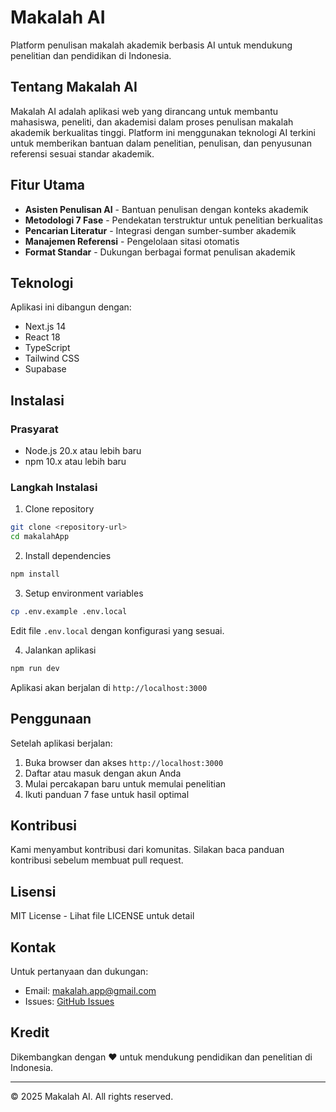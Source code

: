 # Makalah AI

Platform penulisan makalah akademik berbasis AI untuk mendukung penelitian dan pendidikan di Indonesia.

## Tentang Makalah AI

Makalah AI adalah aplikasi web yang dirancang untuk membantu mahasiswa, peneliti, dan akademisi dalam proses penulisan makalah akademik berkualitas tinggi. Platform ini menggunakan teknologi AI terkini untuk memberikan bantuan dalam penelitian, penulisan, dan penyusunan referensi sesuai standar akademik.

## Fitur Utama

- **Asisten Penulisan AI** - Bantuan penulisan dengan konteks akademik
- **Metodologi 7 Fase** - Pendekatan terstruktur untuk penelitian berkualitas
- **Pencarian Literatur** - Integrasi dengan sumber-sumber akademik
- **Manajemen Referensi** - Pengelolaan sitasi otomatis
- **Format Standar** - Dukungan berbagai format penulisan akademik

## Teknologi

Aplikasi ini dibangun dengan:
- Next.js 14
- React 18
- TypeScript
- Tailwind CSS
- Supabase

## Instalasi

### Prasyarat
- Node.js 20.x atau lebih baru
- npm 10.x atau lebih baru

### Langkah Instalasi

1. Clone repository
```bash
git clone <repository-url>
cd makalahApp
```

2. Install dependencies
```bash
npm install
```

3. Setup environment variables
```bash
cp .env.example .env.local
```
Edit file `.env.local` dengan konfigurasi yang sesuai.

4. Jalankan aplikasi
```bash
npm run dev
```

Aplikasi akan berjalan di `http://localhost:3000`

## Penggunaan

Setelah aplikasi berjalan:

1. Buka browser dan akses `http://localhost:3000`
2. Daftar atau masuk dengan akun Anda
3. Mulai percakapan baru untuk memulai penelitian
4. Ikuti panduan 7 fase untuk hasil optimal

## Kontribusi

Kami menyambut kontribusi dari komunitas. Silakan baca panduan kontribusi sebelum membuat pull request.

## Lisensi

MIT License - Lihat file LICENSE untuk detail

## Kontak

Untuk pertanyaan dan dukungan:
- Email: makalah.app@gmail.com
- Issues: [GitHub Issues](https://github.com/makalah-app/makalah-beta/issues)

## Kredit

Dikembangkan dengan ❤️ untuk mendukung pendidikan dan penelitian di Indonesia.

---

© 2025 Makalah AI. All rights reserved.